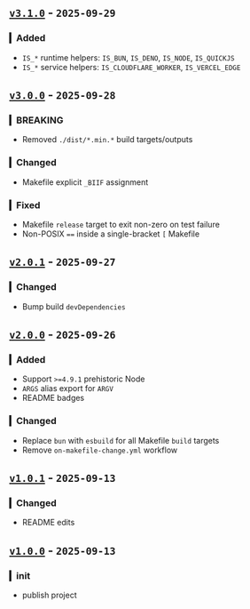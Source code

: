 ## [`v3.1.0`](https://github.com/fetchTe/globables/releases/tag/v3.1.0) - `2025-09-29`

### ▎Added
+ `IS_*` runtime helpers: `IS_BUN`, `IS_DENO`, `IS_NODE`, `IS_QUICKJS`
+ `IS_*` service helpers: `IS_CLOUDFLARE_WORKER`, `IS_VERCEL_EDGE`



## [`v3.0.0`](https://github.com/fetchTe/globables/releases/tag/v3.0.0) - `2025-09-28`

### ▎BREAKING
- Removed `./dist/*.min.*` build targets/outputs

### ▎Changed
- Makefile explicit `_BIIF` assignment

### ▎Fixed
- Makefile `release` target to exit non-zero on test failure
- Non-POSIX `==` inside a single-bracket `[` Makefile



## [`v2.0.1`](https://github.com/fetchTe/globables/releases/tag/v2.0.1) - `2025-09-27`

### ▎Changed
+ Bump build `devDependencies`



## [`v2.0.0`](https://github.com/fetchTe/globables/releases/tag/v2.0.0) - `2025-09-26`

### ▎Added
+ Support `>=4.9.1` prehistoric Node
+ `ARGS` alias export for `ARGV`
+ README badges

### ▎Changed
+ Replace `bun` with `esbuild` for all Makefile `build` targets
+ Remove `on-makefile-change.yml` workflow



## [`v1.0.1`](https://github.com/fetchTe/globables/releases/tag/v1.0.1) - `2025-09-13`

### ▎Changed
+ README edits



## [`v1.0.0`](https://github.com/fetchTe/globables/releases/tag/v1.0.0) - `2025-09-13`

### ▎init
+ publish project
